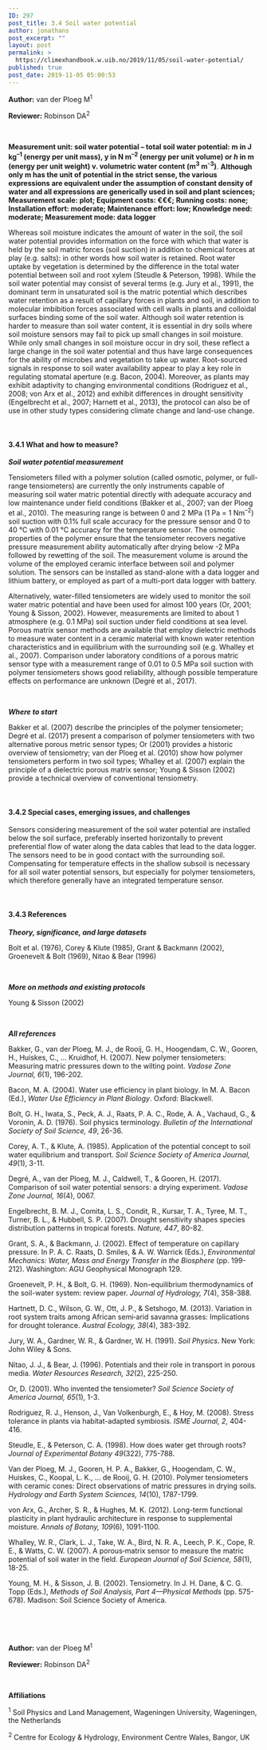 ```yaml
---
ID: 297
post_title: 3.4 Soil water potential
author: jonathans
post_excerpt: ""
layout: post
permalink: >
  https://climexhandbook.w.uib.no/2019/11/05/soil-water-potential/
published: true
post_date: 2019-11-05 05:00:53
---
```

<strong>Author:</strong> van der Ploeg M<sup>1</sup>

<strong>Reviewer:</strong> Robinson DA<sup>2</sup>

&nbsp;

<strong>Measurement unit: soil water potential – total soil water potential: </strong><strong>m</strong><strong> in J kg<sup>–1</sup> (energy per unit mass), </strong><strong>y</strong><strong> in N m<sup>–2</sup> (energy per unit volume) or <em>h</em> in m (energy per unit weight) v. volumetric water content (m<sup>3</sup> m<sup>-3</sup>)</strong>. <strong>Although </strong><strong>only </strong><strong>m</strong><strong> has the unit of potential in the strict sense, the various expressions are equivalent under the assumption of constant density of water and all expressions are generically used in soil and plant sciences; Measurement scale: plot; Equipment costs: €€€; Running costs: none; Installation effort: moderate; Maintenance effort: low; Knowledge need: moderate; Measurement mode: data logger</strong>

Whereas soil moisture indicates the amount of water in the soil, the soil water potential provides information on the force with which that water is held by the soil matric forces (soil suction) in addition to chemical forces at play (e.g. salts): in other words how soil water is retained. Root water uptake by vegetation is determined by the difference in the total water potential between soil and root xylem (Steudle &amp; Peterson, 1998). While the soil water potential may consist of several terms (e.g. Jury et al., 1991), the dominant term in unsaturated soil is the matric potential which describes water retention as a result of capillary forces in plants and soil, in addition to molecular imbibition forces associated with cell walls in plants and colloidal surfaces binding some of the soil water. Although soil water retention is harder to measure than soil water content, it is essential in dry soils where soil moisture sensors may fail to pick up small changes in soil moisture. While only small changes in soil moisture occur in dry soil, these reflect a large change in the soil water potential and thus have large consequences for the ability of microbes and vegetation to take up water. Root-sourced signals in response to soil water availability appear to play a key role in regulating stomatal aperture (e.g. Bacon, 2004). Moreover, as plants may exhibit adaptivity to changing environmental conditions (Rodriguez et al., 2008; von Arx et al., 2012) and exhibit differences in drought sensitivity (Engelbrecht et al., 2007; Harnett et al., 2013), the protocol can also be of use in other study types considering climate change and land-use change.

&nbsp;
<h4><strong>3.4.1 What and how to measure?</strong></h4>
<strong><em>Soil water potential measurement</em></strong>

Tensiometers filled with a polymer solution (called osmotic, polymer, or full-range tensiometers) are currently the only instruments capable of measuring soil water matric potential directly with adequate accuracy and low maintenance under field conditions (Bakker et al., 2007; van der Ploeg et al., 2010). The measuring range is between 0 and 2 MPa (1 Pa = 1 Nm<sup>–2</sup>) soil suction with 0.1% full scale accuracy for the pressure sensor and 0 to 40 °C with 0.01 °C accuracy for the temperature sensor. The osmotic properties of the polymer ensure that the tensiometer recovers negative pressure measurement ability automatically after drying below -2 MPa followed by rewetting of the soil. The measurement volume is around the volume of the employed ceramic interface between soil and polymer solution. The sensors can be installed as stand-alone with a data logger and lithium battery, or employed as part of a multi-port data logger with battery.

Alternatively, water-filled tensiometers are widely used to monitor the soil water matric potential and have been used for almost 100 years (Or, 2001; Young &amp; Sisson, 2002). However, measurements are limited to about 1 atmosphere (e.g. 0.1 MPa) soil suction under field conditions at sea level. Porous matrix sensor methods are available that employ dielectric methods to measure water content in a ceramic material with known water retention characteristics and in equilibrium with the surrounding soil (e.g. Whalley et al., 2007). Comparison under laboratory conditions of a porous matric sensor type with a measurement range of 0.01 to 0.5 MPa soil suction with polymer tensiometers shows good reliability, although possible temperature effects on performance are unknown (Degré et al., 2017).

&nbsp;

<strong><em>Where to start</em></strong>

Bakker et al. (2007) describe the principles of the polymer tensiometer; Degré et al. (2017) present a comparison of polymer tensiometers with two alternative porous metric sensor types; Or (2001) provides a historic overview of tensiometry; van der Ploeg et al. (2010) show how polymer tensiometers perform in two soil types; Whalley et al. (2007) explain the principle of a dielectric porous matrix sensor; Young &amp; Sisson (2002) provide a technical overview of conventional tensiometry.

&nbsp;
<h4><strong>3.4.2 Special cases, emerging issues, and challenges</strong></h4>
Sensors considering measurement of the soil water potential are installed below the soil surface, preferably inserted horizontally to prevent preferential flow of water along the data cables that lead to the data logger. The sensors need to be in good contact with the surrounding soil. Compensating for temperature effects in the shallow subsoil is necessary for all soil water potential sensors, but especially for polymer tensiometers, which therefore generally have an integrated temperature sensor.

&nbsp;
<h4><strong>3.4.3 References</strong></h4>
<strong><em>Theory, significance, and large datasets</em></strong>

Bolt et al. (1976), Corey &amp; Klute (1985), Grant &amp; Backmann (2002), Groenevelt &amp; Bolt (1969), Nitao &amp; Bear (1996)

&nbsp;

<strong><em>More on methods and existing protocols</em></strong>

Young &amp; Sisson (2002)

&nbsp;

<strong><em>All references</em></strong>

Bakker, G., van der Ploeg, M. J., de Rooij, G. H., Hoogendam, C. W., Gooren, H., Huiskes, C., ... Kruidhof, H. (2007). New polymer tensiometers: Measuring matric pressures down to the wilting point. <em>Vadose Zone Journal, 6</em>(1), 196-202.

Bacon, M. A. (2004). Water use efficiency in plant biology. In M. A. Bacon (Ed.), <em>Water Use Efficiency in Plant Biology</em>. Oxford: Blackwell.

Bolt, G. H., Iwata, S., Peck, A. J., Raats, P. A. C., Rode, A. A., Vachaud, G., &amp; Voronin, A. D. (1976). Soil physics terminology. <em>Bulletin of the International Society of Soil Science, 49</em>, 26-36.

Corey, A. T., &amp; Klute, A. (1985). Application of the potential concept to soil water equilibrium and transport. <em>Soil Science Society of America Journal, 49</em>(1), 3-11.

Degré, A., van der Ploeg, M. J., Caldwell, T., &amp; Gooren, H. (2017). Comparison of soil water potential sensors: a drying experiment. <em>Vadose Zone Journal, 16</em>(4), 0067.

Engelbrecht, B. M. J., Comita, L. S., Condit, R., Kursar, T. A., Tyree, M. T., Turner, B. L., &amp; Hubbell, S. P. (2007). Drought sensitivity shapes species distribution patterns in tropical forests. <em>Nature, 447</em>, 80-82.

Grant, S. A., &amp; Backmann, J. (2002). Effect of temperature on capillary pressure. In P. A. C. Raats, D. Smiles, &amp; A. W. Warrick (Eds.), <em>Environmental Mechanics: Water, Mass and Energy Transfer in the Biosphere</em> (pp. 199-212). Washington: AGU Geophysical Monograph 129.

Groenevelt, P. H., &amp; Bolt, G. H. (1969). Non-equilibrium thermodynamics of the soil-water system: review paper. <em>Journal of Hydrology, 7</em>(4), 358-388.

Hartnett, D. C., Wilson, G. W., Ott, J. P., &amp; Setshogo, M. (2013). Variation in root system traits among African semi‐arid savanna grasses: Implications for drought tolerance. <em>Austral Ecology, 38</em>(4), 383-392.

Jury, W. A., Gardner, W. R., &amp; Gardner, W. H. (1991). <em>Soil Physics</em>. New York: John Wiley &amp; Sons<em>.</em>

Nitao, J. J., &amp; Bear, J. (1996). Potentials and their role in transport in porous media. <em>Water Resources Research, 32</em>(2), 225-250.

Or, D. (2001). Who invented the tensiometer? <em>Soil Science Society of America Journal, 65</em>(1), 1-3.

Rodriguez, R. J., Henson, J., Van Volkenburgh, E., &amp; Hoy, M. (2008). Stress tolerance in plants via habitat-adapted symbiosis. <em>ISME Journal, 2</em>, 404-416.

Steudle, E., &amp; Peterson, C. A. (1998). How does water get through roots? <em>Journal of Experimental Botany 49</em>(322), 775-788.

Van der Ploeg, M. J., Gooren, H. P. A., Bakker, G., Hoogendam, C. W., Huiskes, C., Koopal, L. K., ... de Rooij, G. H. (2010). Polymer tensiometers with ceramic cones: Direct observations of matric pressures in drying soils. <em>Hydrology and Earth System Sciences, 14</em>(10), 1787-1799.

von Arx, G., Archer, S. R., &amp; Hughes, M. K. (2012). Long-term functional plasticity in plant hydraulic architecture in response to supplemental moisture. <em>Annals of Botany, 109</em>(6), 1091-1100.

Whalley, W. R., Clark, L. J., Take, W. A., Bird, N. R. A., Leech, P. K., Cope, R. E., &amp; Watts, C. W. (2007). A porous‐matrix sensor to measure the matric potential of soil water in the field. <em>European Journal of Soil Science, 58</em>(1), 18-25.

Young, M. H., &amp; Sisson, J. B. (2002). Tensiometry. In J. H. Dane, &amp; C. G. Topp (Eds.), <em>Methods of Soil Analysis, Part 4—Physical Methods</em> (pp. 575-678). Madison: Soil Science Society of America.

&nbsp;

&nbsp;

<strong>Author:</strong> van der Ploeg M<sup>1</sup>

<strong>Reviewer:</strong> Robinson DA<sup>2</sup>

&nbsp;

<strong>Affiliations</strong>

<sup>1</sup> Soil Physics and Land Management, Wageningen University, Wageningen, the Netherlands

<sup>2</sup> Centre for Ecology &amp; Hydrology, Environment Centre Wales, Bangor, UK